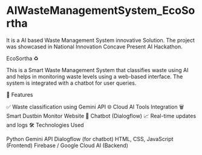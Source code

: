 # AIWasteManagementSystem_EcoSortha
It is a AI based Waste Management System innovative Solution. The project was showcased in National Innovation Concave Present AI Hackathon.

EcoSortha ♻

This is a Smart Waste Management System that classifies waste using AI and helps in monitoring waste levels using a web-based interface. The system is integrated with a chatbot for user queries.

🚀 Features

✅ Waste classification using Gemini API
🌐 Cloud AI Tools Integration
🗑 Smart Dustbin Monitor Website
💬 Chatbot (Dialogflow)
📈 Real-time updates and logs
🛠 Technologies Used

Python
Gemini API
Dialogflow (for chatbot)
HTML, CSS, JavaScript (Frontend)
Firebase / Google Cloud AI (Backend)
